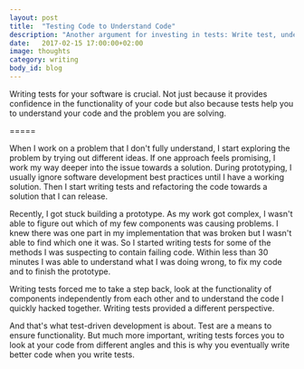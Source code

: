 ```yaml
---
layout: post
title:  "Testing Code to Understand Code"
description: "Another argument for investing in tests: Write test, understand your code."
date:   2017-02-15 17:00:00+02:00
image: thoughts
category: writing
body_id: blog
---
```


Writing tests for your software is crucial. Not just because it provides confidence in the functionality of your code but also because tests help you to understand your code and the problem you are solving.

=====

When I work on a problem that I don't fully understand, I start exploring the problem by trying out different ideas. If one approach feels promising, I work my way deeper into the issue towards a solution. During prototyping, I usually ignore software development best practices until I have a working solution. Then I start writing tests and refactoring the code towards a solution that I can release.

Recently, I got stuck building a prototype. As my work got complex, I wasn't able to figure out which of my few components was causing problems. I knew there was one part in my implementation that was broken but I wasn't able to find which one it was. So I started writing tests for some of the methods I was suspecting to contain failing code. Within less than 30 minutes I was able to understand what I was doing wrong, to fix my code and to finish the prototype.

Writing tests forced me to take a step back, look at the functionality of components independently from each other and to understand the code I quickly hacked together. Writing tests provided a different perspective.

And that's what test-driven development is about. Test are a means to ensure functionality. But much more important, writing tests forces you to look at your code from different angles and this is why you eventually write better code when you write tests.
